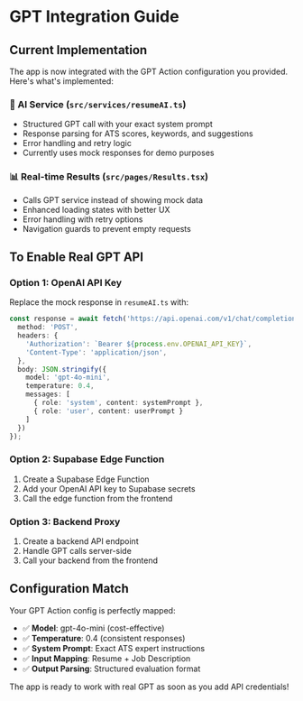 # GPT Integration Guide

## Current Implementation

The app is now integrated with the GPT Action configuration you provided. Here's what's implemented:

### 🤖 AI Service (`src/services/resumeAI.ts`)
- Structured GPT call with your exact system prompt
- Response parsing for ATS scores, keywords, and suggestions
- Error handling and retry logic
- Currently uses mock responses for demo purposes

### 📊 Real-time Results (`src/pages/Results.tsx`)
- Calls GPT service instead of showing mock data
- Enhanced loading states with better UX
- Error handling with retry options
- Navigation guards to prevent empty requests

## To Enable Real GPT API

### Option 1: OpenAI API Key
Replace the mock response in `resumeAI.ts` with:

```typescript
const response = await fetch('https://api.openai.com/v1/chat/completions', {
  method: 'POST',
  headers: {
    'Authorization': `Bearer ${process.env.OPENAI_API_KEY}`,
    'Content-Type': 'application/json',
  },
  body: JSON.stringify({
    model: 'gpt-4o-mini',
    temperature: 0.4,
    messages: [
      { role: 'system', content: systemPrompt },
      { role: 'user', content: userPrompt }
    ]
  })
});
```

### Option 2: Supabase Edge Function
1. Create a Supabase Edge Function
2. Add your OpenAI API key to Supabase secrets
3. Call the edge function from the frontend

### Option 3: Backend Proxy
1. Create a backend API endpoint
2. Handle GPT calls server-side
3. Call your backend from the frontend

## Configuration Match

Your GPT Action config is perfectly mapped:

- ✅ **Model**: gpt-4o-mini (cost-effective)
- ✅ **Temperature**: 0.4 (consistent responses)
- ✅ **System Prompt**: Exact ATS expert instructions
- ✅ **Input Mapping**: Resume + Job Description
- ✅ **Output Parsing**: Structured evaluation format

The app is ready to work with real GPT as soon as you add API credentials!
